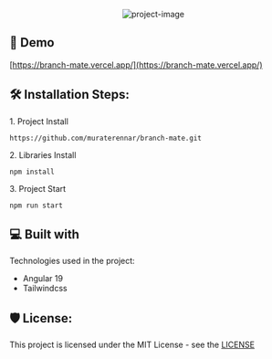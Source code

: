 <p align="center"><img src="https://socialify.git.ci/muraterennar/branch-mate/image?issues=1&amp;language=1&amp;name=1&amp;owner=1&amp;pattern=Circuit+Board&amp;pulls=1&amp;stargazers=1&amp;theme=Light" alt="project-image"></p>

<h2>🚀 Demo</h2>

[https://branch-mate.vercel.app/](https://branch-mate.vercel.app/)

<h2>🛠️ Installation Steps:</h2>

<p>1. Project Install</p>

```
https://github.com/muraterennar/branch-mate.git
```

<p>2. Libraries Install</p>

```
npm install
```

<p>3. Project Start</p>

```
npm run start
```



<h2>💻 Built with</h2>

Technologies used in the project:

*   Angular 19
*   Tailwindcss

<h2>🛡️ License:</h2>

This project is licensed under the MIT License - see the [LICENSE](https://github.com/muraterennar/branch-mate/blob/prod/LICENSE)
